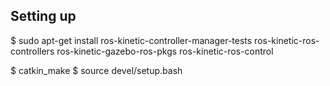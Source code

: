 
## Setting up
$ sudo apt-get install ros-kinetic-controller-manager-tests ros-kinetic-ros-controllers ros-kinetic-gazebo-ros-pkgs ros-kinetic-ros-control

$ catkin_make
$ source devel/setup.bash
